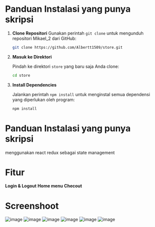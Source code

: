 # Panduan Instalasi yang punya skripsi

1. **Clone Repositori**
     Gunakan perintah `git clone` untuk mengunduh repositori Mikael_2 dari GitHub:

    ```bash
    git clone https://github.com/Albertt1509/store.git
    ```
2. **Masuk ke Direktori**

    Pindah ke direktori `store` yang baru saja Anda clone:

    ```bash
    cd store
    ```
3. **Install Dependencies**

    Jalankan perintah `npm install` untuk menginstal semua dependensi yang diperlukan oleh program:

    ```bash
    npm install
    ```
# Panduan Instalasi yang punya skripsi
menggunakan react redux sebagai state management

# Fitur
**Login & Logout**
**Home menu**
**Checout**

# Screenshoot
![image](https://github.com/Albertt1509/store/assets/94915933/eb925365-1c6b-47ba-b6c4-4aa91a72d227)
![image](https://github.com/Albertt1509/store/assets/94915933/fd3386b7-021b-433a-83a1-8e100b025016)
![image](https://github.com/Albertt1509/store/assets/94915933/3471c1ba-f3c7-41e0-a8e4-db5c2c3bcbad)
![image](https://github.com/Albertt1509/store/assets/94915933/e93369f6-27a3-4a8d-961b-204bcfa23d0b)
![image](https://github.com/Albertt1509/store/assets/94915933/be00f64f-a249-42be-a537-1e8b4db9f6bb)
![image](https://github.com/Albertt1509/store/assets/94915933/54374928-9af9-451a-a1f3-428f67bf29cb)





